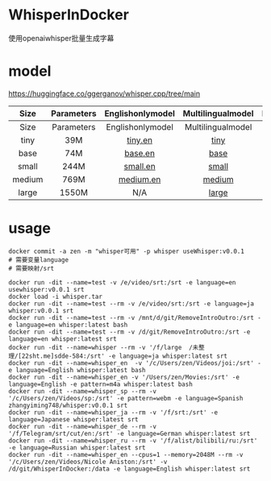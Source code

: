 # WhisperInDocker

使用openaiwhisper批量生成字幕

# model

https://huggingface.co/ggerganov/whisper.cpp/tree/main

|Size|Parameters|Englishonlymodel|Multilingualmodel|RequiredVRAM|Relativespeed|
|:---:|:---:|:---:|:---:|:---:|:---:|
|Size|Parameters|Englishonlymodel|Multilingualmodel|RequiredVRAM|Relativespeed|
|tiny|39M|[tiny.en](https://openaipublic.azureedge.net/main/whisper/models/d3dd57d32accea0b295c96e26691aa14d8822fac7d9d27d5dc00b4ca2826dd03/tiny.en.pt)|[tiny](https://openaipublic.azureedge.net/main/whisper/models/65147644a518d12f04e32d6f3b26facc3f8dd46e5390956a9424a650c0ce22b9/tiny.pt)|~1GB|~32x|
|base|74M|[base.en](https://openaipublic.azureedge.net/main/whisper/models/25a8566e1d0c1e2231d1c762132cd20e0f96a85d16145c3a00adf5d1ac670ead/base.en.pt)|[base](https://openaipublic.azureedge.net/main/whisper/models/ed3a0b6b1c0edf879ad9b11b1af5a0e6ab5db9205f891f668f8b0e6c6326e34e/base.pt)|~1GB|~16x|
|small|244M|[small.en](https://openaipublic.azureedge.net/main/whisper/models/f953ad0fd29cacd07d5a9eda5624af0f6bcf2258be67c92b79389873d91e0872/small.en.pt)|[small](https://openaipublic.azureedge.net/main/whisper/models/9ecf779972d90ba49c06d968637d720dd632c55bbf19d441fb42bf17a411e794/small.pt)|~2GB|~6x|
|medium|769M|[medium.en](https://openaipublic.azureedge.net/main/whisper/models/d7440d1dc186f76616474e0ff0b3b6b879abc9d1a4926b7adfa41db2d497ab4f/medium.en.pt)|[medium](https://openaipublic.azureedge.net/main/whisper/models/345ae4da62f9b3d59415adc60127b97c714f32e89e936602e85993674d08dcb1/medium.pt)|~5GB|~2x|
|large|1550M|N/A|[large](https://openaipublic.azureedge.net/main/whisper/models/e4b87e7e0bf463eb8e6956e646f1e277e901512310def2c24bf0e11bd3c28e9a/large.pt)|~10GB|1x|



# usage 
```shell
docker commit -a zen -m "whisper可用" -p whisper useWhisper:v0.0.1
# 需要变量language
# 需要映射/srt

docker run -dit --name=test -v /e/video/srt:/srt -e language=en usewhisper:v0.0.1 srt
docker load -i whisper.tar
docker run -dit --name=test --rm -v /e/video/srt:/srt -e language=ja whisper:v0.0.1 srt
docker run -dit --name=test --rm -v /mnt/d/git/RemoveIntroOutro:/srt -e language=en whisper:latest bash
docker run -dit --name=test --rm -v /d/git/RemoveIntroOutro:/srt -e language=en whisper:latest srt
docker run -dit --name=whisper --rm -v '/f/large  /未整理/[22sht.me]sdde-584:/srt' -e language=ja whisper:latest srt
docker run -dit --name=whisper_en  -v '/c/Users/zen/Videos/joi:/srt' -e language=English whisper:latest bash
docker run -dit --name=whisper_en -v '/Users/zen/Movies:/srt' -e language=English -e pattern=m4a whisper:latest bash
docker run -dit --name=whisper_sp --rm -v '/c/Users/zen/Videos/sp:/srt' -e pattern=webm -e language=Spanish zhangyiming748/whisper:v0.0.1 srt
docker run -dit --name=whisper_ja --rm -v '/f/srt:/srt' -e language=Japanese whisper:latest srt
docker run -dit --name=whisper_de --rm -v '/f/Telegram/srt/cut/en:/srt' -e language=German whisper:latest srt
docker run -dit --name=whisper_ru --rm -v '/f/alist/bilibili/ru:/srt' -e language=Russian whisper:latest srt
docker run -dit --name=whisper_en --cpus=1 --memory=2048M --rm -v '/c/Users/zen/Videos/Nicole Aniston:/srt' -v /d/git/WhisperInDocker:/data -e language=English whisper:latest srt

```